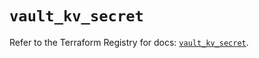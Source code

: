 # `vault_kv_secret`

Refer to the Terraform Registry for docs: [`vault_kv_secret`](https://registry.terraform.io/providers/hashicorp/vault/4.0.0/docs/resources/kv_secret).
